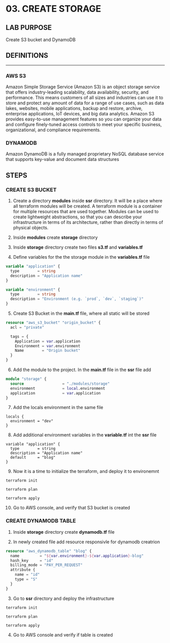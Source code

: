 # 03. CREATE STORAGE

## LAB PURPOSE

Create S3 bucket and DynamoDB

## DEFINITIONS
----

### AWS S3

Amazon Simple Storage Service (Amazon S3) is an object storage service that offers industry-leading scalability, data availability, security, and performance. This means customers of all sizes and industries can use it to store and protect any amount of data for a range of use cases, such as data lakes, websites, mobile applications, backup and restore, archive, enterprise applications, IoT devices, and big data analytics. Amazon S3 provides easy-to-use management features so you can organize your data and configure finely-tuned access controls to meet your specific business, organizational, and compliance requirements. 

### DYNAMODB

Amazon DynamoDB is a fully managed proprietary NoSQL database service that supports key-value and document data structures

## STEPS

### CREATE S3 BUCKET

1. Create a directory **modules** inside **ssr** directory. It will be a place where all terraform modules will be created. A terraform module is a container for multiple resources that are used together. Modules can be used to create lightweight abstractions, so that you can describe your infrastructure in terms of its architecture, rather than directly in terms of physical objects.

2. Inside **modules** create **storage** directory

3. Inside **storage** directory create two files **s3.tf** and **variables.tf**

4. Define variables for the the storage module in the **variables.tf** file

```terraform
variable "application" {
  type        = string
  description = "Application name"
}

variable "environment" {
  type        = string
  description = "Environment (e.g. `prod`, `dev`, `staging`)"
}
```

5. Create S3 Bucket in the **main.tf** file, where all static will be stored

```terraform
resource "aws_s3_bucket" "origin_bucket" {
  acl = "private"

  tags = {
    Application = var.application
    Environment = var.environment
    Name        = "Origin bucket"
  }
}
```

6. Add the module to the project. In the **main.tf** file in the **ssr** file add
```terraform
module "storage" {
  source                 = "./modules/storage"
  environment            = local.environment
  application            = var.application
}
```

7. Add the locals environment in the same file
```terraforrm
locals {
  environment = "dev"
}
```

8. Add additional environment variables in the **variable.tf** int the **ssr** file
```terraforrm
variable "application" {
  type        = string
  description = "Application name"
  default     = "blog"
}

```


9. Now it is a time to initialize the terraform, and deploy it to environemnt
```terraforrm
terraform init
```

```terraforrm
terraform plan
```

```terraforrm
terraform apply
```

10. Go to AWS console, and verify that S3 bucket is created

### CREATE DYNAMODB TABLE

1. Inside **storage** directory create **dynamodb.tf** file

2. In newly created file add resource responsivle for dynamodb creatrion

```terraform
resource "aws_dynamodb_table" "blog" {
  name         = "${var.environment}-${var.application}-blog"
  hash_key     = "id"
  billing_mode = "PAY_PER_REQUEST"
  attribute {
    name = "id"
    type = "S"
  }
}
```

3. Go to **ssr** directory and deploy the infrastructure

```terraforrm
terraform init
```

```terraforrm
terraform plan
```

```terraforrm
terraform apply
```

4. Go to AWS console and verify if table is created

